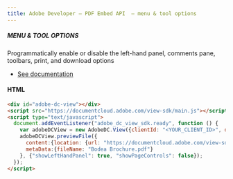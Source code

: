 ```yaml
---
title: Adobe Developer — PDF Embed API  — menu & tool options
---
```


<TextBlock slots="heading, text, buttons"  theme="dark" hasCodeBlock className='bgBlue code-block-button-padding'/>

##### MENU & TOOL OPTIONS

Programmatically enable or disable the left-hand panel, comments pane, toolbars, print, and download options


- [See documentation](/document-services/docs/overview/pdf-embed-api/)

<CodeBlock slots="heading, code" repeat="1" languages="JSON, CURL, JSON" />

#### HTML

```html
<div id="adobe-dc-view"></div>
<script src="https://documentcloud.adobe.com/view-sdk/main.js"></script>
<script type="text/javascript">
  document.addEventListener("adobe_dc_view_sdk.ready", function () {
    var adobeDCView = new AdobeDC.View({clientId: "<YOUR_CLIENT_ID>", divId: "adobe-dc-view"});
    adobeDCView.previewFile({
      content:{location: {url: "https://documentcloud.adobe.com/view-sdk-demo/PDFs/Bodea Brochure.pdf"}},
      metaData:{fileName: "Bodea Brochure.pdf"}
    }, {"showLeftHandPanel": true, "showPageControls": false});
  });
</script>
```

<!--
<TextBlock slots="buttons"  theme="dark" className='bgBlue'/>

- [Get free cretentials](/src/pages/gettingstarted.md) -->
